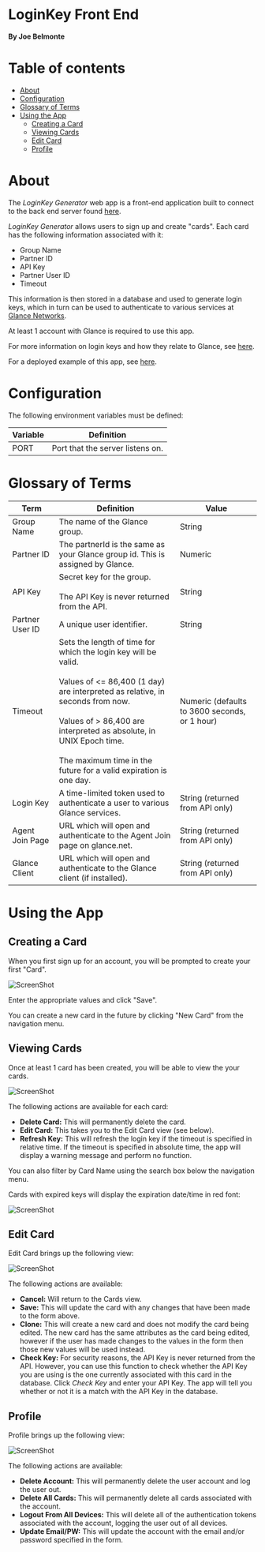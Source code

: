 LoginKey Front End
=====
**By Joe Belmonte**

# Table of contents

- [About](#about)
- [Configuration](#configuration)
- [Glossary of Terms](#glossary-of-terms)
- [Using the App](#using-the-app)
  - [Creating a Card](#creating-a-card)
  - [Viewing Cards](#viewing-cards)
  - [Edit Card](#edit-card)
  - [Profile](#profile)

# About

The *LoginKey Generator* web app is a front-end application built to connect to the back end server found [here](https://github.com/joebelmonte/LoginKey-Backend).

*LoginKey Generator* allows users to sign up and create "cards".  Each card has the following information associated with it:

- Group Name
- Partner ID
- API Key
- Partner User ID
- Timeout

This information is then stored in a database and used to generate login keys, which in turn can be used to authenticate to various services at [Glance Networks](https://ww2.glance.net).  

At least 1 account with Glance is required to use this app.

For more information on login keys and how they relate to Glance, see [here](https://help.glance.net/integrations/login-key/). 

For a deployed example of this app, see [here](https://loginkey-app.herokuapp.com).

# Configuration

The following environment variables must be defined:

| Variable               | Definition                                              |
|------------------------|---------------------------------------------------------|
| PORT                   | Port that the server listens on.                        |



# Glossary of Terms

| Term            | Definition                                                                                                                                                                                                                                                                                                | Value                                         |
|-----------------|-----------------------------------------------------------------------------------------------------------------------------------------------------------------------------------------------------------------------------------------------------------------------------------------------------------|-----------------------------------------------|
| Group Name      | The name of the Glance group.                                                                                                                                                                                                                                                                             | String                                        |
| Partner ID      | The partnerId is the same as your Glance group id. This is assigned by Glance.                                                                                                                                                                                                                            | Numeric                                       |
| API Key         | Secret key for the group. <br><br>The API Key is never returned from the API.                                                                                                                                                                                                                             | String                                        |
| Partner User ID | A unique user identifier.                                                                                                                                                                                                                                                                                 | String                                        |
| Timeout         | Sets the length of time for which the login key will be valid. <br><br>Values of <= 86,400 (1 day) are interpreted as relative, in seconds from now.<br><br>Values of > 86,400 are interpreted as absolute, in UNIX Epoch time. <br><br>The maximum time in the future for a valid expiration is one day. | Numeric (defaults to 3600 seconds, or 1 hour) |
| Login Key       | A time-limited token used to authenticate a user to various Glance services.                                                                                                                                                                                                                              | String (returned from API only)               |
| Agent Join Page | URL which will open and authenticate to the Agent Join page on glance.net.                                                                                                                                                                                                                                | String (returned from API only)               |
| Glance Client   | URL which will open and authenticate to the Glance client (if installed).                                                                                                                                                                                                                                 | String (returned from API only)               |

# Using the App

## Creating a Card

When you first sign up for an account, you will be prompted to create your first "Card".  

![ScreenShot](/screenshots/new_card.png)

Enter the appropriate values and click "Save".

You can create a new card in the future by clicking "New Card" from the navigation menu.

## Viewing Cards

Once at least 1 card has been created, you will be able to view the your cards.  

![ScreenShot](/screenshots/cards.png)

The following actions are available for each card:

- **Delete Card:** This will permanently delete the card.
- **Edit Card:** This takes you to the Edit Card view (see below).
- **Refresh Key:** This will refresh the login key if the timeout is specified in relative time.  If the timeout is specified in absolute time, the app will display a warning message and perform no function.

You can also filter by Card Name using the search box below the navigation menu.

Cards with expired keys will display the expiration date/time in red font:

![ScreenShot](/screenshots/expired-key.png)

## Edit Card

Edit Card brings up the following view:

![ScreenShot](/screenshots/edit_card.png)

The following actions are available:

- **Cancel:** Will return to the Cards view.
- **Save:** This will update the card with any changes that have been made to the form above.
- **Clone:** This will create a new card and does not modify the card being edited.  The new card has the same attributes as the card being edited, however if the user has made changes to the values in the form then those new values will be used instead.
- **Check Key:** For security reasons, the API Key is never returned from the API.  However, you can use this function to check whether the API Key you are using is the one currently associated with this card in the database.  Click *Check Key* and enter your API Key.  The app will tell you whether or not it is a match with the API Key in the database.  

## Profile

Profile brings up the following view:

![ScreenShot](/screenshots/profile.png)

The following actions are available:

- **Delete Account:** This will permanently delete the user account and log the user out.
- **Delete All Cards:** This will permanently delete all cards associated with the account.
- **Logout From All Devices:** This will delete all of the authentication tokens associated with the account, logging the user out of all devices.
- **Update Email/PW:** This will update the account with the email and/or password specified in the form.